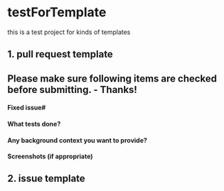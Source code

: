 # testForTemplate
this is a test project for kinds of templates

## 1. pull request template

## Please make sure following items are checked before submitting. - Thanks!

#### Fixed issue#
#### What tests done?
#### Any background context you want to provide?
#### Screenshots (if appropriate)


## 2. issue template
